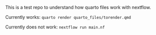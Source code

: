 This is a test repo to understand how quarto files work with nextflow.

Currently works:
`quarto render quarto_files/torender.qmd`

Currently does not work:
`nextflow run main.nf`
